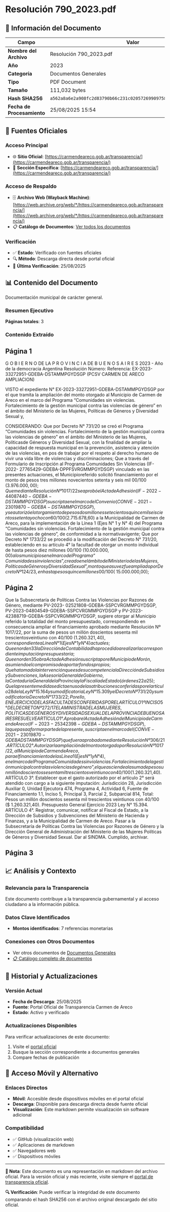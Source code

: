 # Resolución 790_2023.pdf

## 📄 Información del Documento

| Campo | Valor |
|-------|--------|
| **Nombre del Archivo** | Resolución 790_2023.pdf |
| **Año** | 2023 |
| **Categoría** | Documentos Generales |
| **Tipo** | PDF Document |
| **Tamaño** | 111,032 bytes |
| **Hash SHA256** | `a562a8a6e2a908fc2d83790b66c231c02057269909758373eba74e6e441b1cf2` |
| **Fecha de Procesamiento** | 25/08/2025 15:54 |

## 🔗 Fuentes Oficiales

### Acceso Principal
- 🌐 **Sitio Oficial**: [https://carmendeareco.gob.ar/transparencia/](https://carmendeareco.gob.ar/transparencia/)
- 📁 **Sección Específica**: [https://carmendeareco.gob.ar/transparencia/](https://carmendeareco.gob.ar/transparencia/)

### Acceso de Respaldo
- 🗄️ **Archivo Web (Wayback Machine)**: [https://web.archive.org/web/*/https://carmendeareco.gob.ar/transparencia/](https://web.archive.org/web/*/https://carmendeareco.gob.ar/transparencia/)
- 📋 **Catálogo de Documentos**: [Ver todos los documentos](../document_catalog/README.md)

### Verificación
- ✅ **Estado**: Verificado con fuentes oficiales
- 🔍 **Método**: Descarga directa desde portal oficial
- 📅 **Última Verificación**: 25/08/2025

## 📊 Contenido del Documento

Documentación municipal de carácter general.

### Resumen Ejecutivo

**Páginas totales**: 3

### Contenido Extraído

## Página 1

G O B I E R N O DE LA P R O V I N C I A DE B U E N O S A I R E S
2023 - Año de la democracia Argentina
Resolución
Número: 
Referencia:  EX-2023-33272951-GDEBA-DSTAMMPGYDSGP (PCSV CARMEN DE ARECO
AMPLIACION)
 
VISTO  el expediente N° EX-2023-33272951-GDEBA-DSTAMMPGYDSGP por el que tramita la
ampliación del monto otorgado al Municipio de Carmen de Areco en el marco del Programa
“Comunidades sin violencias. Fortalecimiento de la gestión municipal contra las violencias de género” en
el ámbito del Ministerio de las Mujeres, Políticas de Géneros y Diversidad Sexual y,
 
CONSIDERANDO:
Que por Decreto N° 731/20 se creó el Programa “Comunidades sin violencias. Fortalecimiento de la
gestión municipal contra las violencias de género” en el ámbito del Ministerio de las Mujeres, Políticasde Géneros y Diversidad Sexual, con la finalidad de ampliar la capacidad de respuesta municipal en la
prevención, asistencia y atención de las violencias, en pos de trabajar por el respeto al derecho humano
de vivir una vida libre de violencias y discriminaciones;
Que a través del Formulario de Inscripción al Programa Comunidades Sin Violencias (IF-2022-
27765429-GDEBA-DPPFSVRGMMPGYDSGP) vinculado en las presentes actuaciones, el Municipioreferido solicitó financiamiento por el monto de pesos tres millones novecientos setenta y seis mil
00/100 ($3.976.000,00);
Que mediante Resolución Nº 1017/22 se aprobó el Acta de Adhesión (IF-2022-44087440-GDEBA-
DSTAMMPGYDSGP) suscripta en el marco del Convenio (CONVE-2021-23019870-GDEBA-
DSTAMMPGYDSGP), y se autorizó el otorgamiento de pesos dos millones setecientos quince milseiscientos setenta y ocho con 60/100 ($2.715.678,60) a la Municipalidad de Carmen de Areco, para la
implementación de la Línea 1 (Ejes N° 1 y N° 4) del Programa “Comunidades sin violencias.
Fortalecimiento de la gestión municipal contra las violencias de género”, de conformidad a la normativavigente;
Que por Decreto N° 1733/22 se procedió a la modificación del Decreto N° 731/20, estableciendo en su
artículo 4° la facultad de otorgar un monto individual de hasta pesos diez millones 00/100
($10.000.000,00) a los municipios en el marco del Programa “Comunidades sin violencias”, creado en el
ámbito del Ministerio de las Mujeres, Políticas de Géneros y Diversidad Sexual”, monto que a su vez fueampliado por Decreto Nº 124/23, en hasta pesos quince millones 00/100 ($ 15.000.000,00);

## Página 2

Que la Subsecretaría de Políticas Contra las Violencias por Razones de Género, mediante PV-2023-
02521808-GDEBA-SSPCVRGMMPGYDSGP, PV-2023-04804549-GDEBA-SSPCVRGMMPGYDSGP y
PV-2023-42388719-GDEBA-SSPCVRGMMPGYDSGP, sugiere otorgar al Municipio referido la totalidad
del monto presupuestado, correspondiendo en consecuencia ampliar el financiamiento aprobado
mediante Resolución Nº 1017/22, por la suma de pesos un millón doscientos sesenta mil trescientosveintiuno con 40/100 ($1.260.321,40) , correspondiente a Línea N° 1 (Ejes N° 1 y N° 4) actuales;
Que en orden 33 la Dirección de Contabilidad ha procedido a realizar la correspondiente imputación
presupuestaria;
Que en orden 35 obra Acta de Adhesión suscripta por el Municipio de Morón, asumiendo el compromiso
de aportar fondos propios;
Que ha tomado la intervención que es de su competencia la Dirección de Subsidios y Subvenciones, la
Asesoría General de Gobierno, la Contaduría General de la Provincia y la Fiscalía de Estado (órdenes
22 a 25);
Que la presente medida se dicta en uso de las atribuciones conferidas por el artículo 28 de la Ley N °
15.164 y su modificatoria Ley N° 15.309 y el Decreto Nº 731/20 y su modificatorio Decreto N° 1733/22;
Por ello,
EN EJERCICIO DE LAS FACULTADES CONFERIDAS POR EL
ARTÍCULO 1º INCISO 5° DEL DECRETO Nº 272/17 E LA MINISTRA DE LAS
MUJERES, POLÍTICAS DE GÉNEROS Y DIVERSIDAD SEXUAL DE LA PROVINCIA DE BUENOS
AIRES
RESUELVE
ARTÍCULO 1°.  Aprobar el Acta de Adhesión del Municipio de Carmen de Areco (IF-2023-25342398-
GDEBA-DSTAMMPGYDSGP), la que pasa a formar parte de la presente, suscripta en el marco del
(CONVE-2021-23019870-GDEBADSTAMMPGYDSGP) que fuera aprobado mediante Resolución Nº
306/21.
ARTÍCULO 2°.  Autorizar la ampliación del monto otorgado por Resolución Nº 1017/22, al Municipio de
Carmen de Areco, para el financiamiento de las Línea 1 (Ejes N° 1 y N° 4), en el marco del Programa
Comunidades sin violencias. Fortalecimiento de la gestión municipal contra las violencias de género”, el
que asciende a la suma de pesos un millón doscientos sesenta mil trescientos veintiuno con 40/100
($1.260.321,40).
ARTÍCULO 3°.  Establecer que el gasto autorizado por el artículo 2° será atendido con cargo a la
siguiente imputación: Jurisdicción 28, Jurisdicción Auxiliar 0, Unidad Ejecutora 474, Programa 4,
Actividad 6, Fuente de Financiamiento 1.1, Inciso 5, Principal 3, Parcial 2, Subparcial 814, Total: Pesos
un millón doscientos sesenta mil trescientos veintiunos con 40/100 ($ 1.260.321,40). Presupuesto
General Ejercicio 2023 Ley N° 15.394.
ARTÍCULO 4°.  Registrar, comunicar, notificar al Fiscal de Estado, a la Dirección de Subsidios y
Subvenciones del Ministerio de Hacienda y Finanzas, y a la Municipalidad de Carmen de Areco. Pasar
a la Subsecretaría de Políticas Contra las Violencias por Razones de Género y la Dirección General de
Administración del Ministerio de las Mujeres Políticas de Géneros y Diversidad Sexual. Dar al SINDMA.
Cumplido, archivar.

## Página 3





## 📈 Análisis y Contexto

### Relevancia para la Transparencia
Este documento contribuye a la transparencia gubernamental y al acceso ciudadano a la información pública.

### Datos Clave Identificados
- **Montos identificados**: 7 referencias monetarias

### Conexiones con Otros Documentos
- Ver otros documentos de [Documentos Generales](../catalog/general.md)
- [📋 Catálogo completo de documentos](../document_catalog/README.md)

## 🔄 Historial y Actualizaciones

### Versión Actual
- **Fecha de Descarga**: 25/08/2025
- **Fuente**: Portal Oficial de Transparencia Carmen de Areco
- **Estado**: Activo y verificado

### Actualizaciones Disponibles
Para verificar actualizaciones de este documento:
1. Visite el [portal oficial](https://carmendeareco.gob.ar/transparencia/)
2. Busque la sección correspondiente a documentos generales
3. Compare fechas de publicación

## 📱 Acceso Móvil y Alternativo

### Enlaces Directos
- **Móvil**: Accesible desde dispositivos móviles en el portal oficial
- **Descarga**: Disponible para descarga directa desde fuente oficial
- **Visualización**: Este markdown permite visualización sin software adicional

### Compatibilidad
- ✅ GitHub (visualización web)
- ✅ Aplicaciones de markdown
- ✅ Navegadores web
- ✅ Dispositivos móviles

---

**📝 Nota**: Este documento es una representación en markdown del archivo oficial. 
Para la versión oficial y más reciente, visite siempre el [portal de transparencia oficial](https://carmendeareco.gob.ar/transparencia/).

**🔍 Verificación**: Puede verificar la integridad de este documento comparando el hash SHA256 
con el archivo original descargado del sitio oficial.
